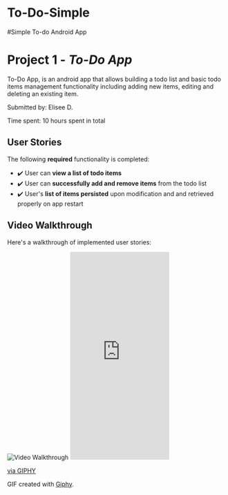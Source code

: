 # To-Do-Simple
#Simple To-do Android App
# Project 1 - *To-Do App*

To-Do App, is an android app that allows building a todo list and basic todo items management functionality including adding new items, editing and deleting an existing item.

Submitted by: Elisee D.

Time spent: 10 hours spent in total

## User Stories

The following **required** functionality is completed:

* ✔️ User can **view a list of todo items**
* ✔️ User can **successfully add and remove items** from the todo list
* ✔️ User's **list of items persisted** upon modification and and retrieved properly on app restart


## Video Walkthrough

Here's a walkthrough of implemented user stories:

<img src='https://giphy.com/gifs/Ygp9acuIcrE9zRZUCF' title='Video Walkthrough' width='' alt='Video Walkthrough' />
<iframe src="https://giphy.com/embed/Ygp9acuIcrE9zRZUCF" width="229" height="480" frameBorder="0" class="giphy-embed" allowFullScreen></iframe><p><a href="https://giphy.com/gifs/Ygp9acuIcrE9zRZUCF">via GIPHY</a></p>

GIF created with [Giphy](https://giphy.com/gifs/Ygp9acuIcrE9zRZUCF).
